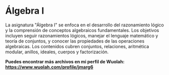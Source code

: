 # Álgebra I
La asignatura "Álgebra I" se enfoca en el desarrollo del razonamiento lógico y la comprensión de conceptos algebraicos fundamentales. Los objetivos incluyen seguir razonamientos lógicos, manejar el lenguaje matemático y teoría de conjuntos, y conocer las propiedades de las operaciones algebraicas. Los contenidos cubren conjuntos, relaciones, aritmética modular, anillos, ideales, cuerpos y factorización.

**Puedes encontrar más archivos en mi perfil de Wuolah: https://www.wuolah.com/profile/jmarg6**
